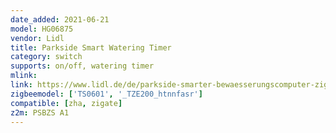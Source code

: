 ```yaml
---
date_added: 2021-06-21
model: HG06875
vendor: Lidl 
title: Parkside Smart Watering Timer
category: switch
supports: on/off, watering timer
mlink: 
link: https://www.lidl.de/de/parkside-smarter-bewaesserungscomputer-zigbee-smart-home/p375570
zigbeemodel: ['TS0601', '_TZE200_htnnfasr']
compatible: [zha, zigate]
z2m: PSBZS A1
---
```




